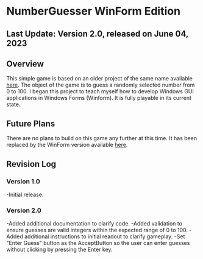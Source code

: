 # NumberGuesser WinForm Edition
## Last Update: Version 2.0, released on June 04, 2023
## Overview
This simple game is based on an older project of the same name available [here](https://github.com/davidpaulwilson01/Portfolio/tree/main/C%23%20Projects/01%20Number%20Guessing%20Game/Console%20Edition). The object of the game is to guess a randomly selected number from 0 to 100. I began this project to teach myself how to develop Windows GUI applications in Windows Forms (Winform). It is fully playable in its current state.
## Future Plans
There are no plans to build on this game any further at this time. It has been replaced by the WinForm version available [here](https://github.com/davidpaulwilson01/Portfolio/tree/main/C%23%20Projects/01%20Number%20Guessing%20Game/WinForm%20Edition/NumberGuesserWinForm).
## Revision Log
### Version 1.0
-Initial release.
### Version 2.0
-Added additional documentation to clarify code.
-Added validation to ensure guesses are valid integers within the expected range of 0 to 100.
-Added additional instructions to initial readout to clarify gameplay.
-Set "Enter Guess" button as the AcceptButton so the user can enter guesses without clicking by pressing the Enter key.